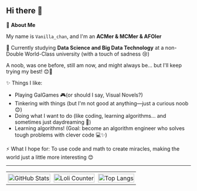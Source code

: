 ## Hi there 👋

🍓 **About Me**

My name is `Vanilla_chan`, and I'm an **ACMer & MCMer & AFOIer**

🌱 Currently studying **Data Science and Big Data Technology** at a non-Double World-Class university (with a touch of sadness 😢)

A noob, was one before, still am now, and might always be... but I'll keep trying my best! 😊💪

✨ Things I like:
- Playing GalGames 🎮(or should I say, Visual Novels?)
- Tinkering with things (but I'm not good at anything—just a curious noob 😊)
- Doing what I want to do (like coding, learning algorithms... and sometimes just daydreaming 🌙)
- Learning algorithms! (Goal: become an algorithm engineer who solves tough problems with clever code 💻✨)

⚡ What I hope for: To use code and math to create miracles, making the world just a little more interesting 😊


---


<table style="width: 100%; border-collapse: collapse;">
  <tr>
    <!-- GitHub Stats 图片 -->
    <td style="text-align: center; padding: 5px;">
      <a href="#">
        <img src="https://github-readme-stats.vercel.app/api?username=Vanilla-chan-nya&count_private=true&show_icons=true" alt="GitHub Stats" style="width: 100%; max-width: 320px;" />
      </a>
    </td>
    <!-- Loli 计数器 图片 -->
    <td style="text-align: center; padding: 5px;">
      <img src="https://count.getloli.com/@Vanilla-chan-nya?name=Vanilla_chan&theme=moebooru&padding=7&offset=0&align=top&scale=1&pixelated=1" alt="Loli Counter" style="width: 100%; max-width: 320px;" />
    </td>
    <!-- Top Langs 图片 -->
    <td style="text-align: center; padding: 5px;">
      <a href="#">
        <img src="https://github-readme-stats.vercel.app/api/top-langs/?username=Vanilla-chan-nya&layout=compact" alt="Top Langs" style="width: 100%; max-width: 320px;" />
      </a>
    </td>
  </tr>
</table>
